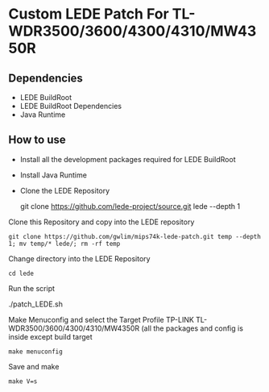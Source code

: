 Custom LEDE Patch For TL-WDR3500/3600/4300/4310/MW4350R
======================================================

Dependencies
------------

* LEDE BuildRoot
* LEDE BuildRoot Dependencies
* Java Runtime

How to use
----------

* Install all the development packages required for LEDE BuildRoot
* Install Java Runtime
* Clone the LEDE Repository

    git clone https://github.com/lede-project/source.git lede --depth 1

Clone this Repository and copy into the LEDE repository

    git clone https://github.com/gwlim/mips74k-lede-patch.git temp --depth 1; mv temp/* lede/; rm -rf temp

Change directory into the LEDE Repository

    cd lede

Run the script

./patch_LEDE.sh

Make Menuconfig and select the Target Profile TP-LINK TL-WDR3500/3600/4300/4310/MW4350R (all the packages and config is inside except build target

    make menuconfig

Save and make

    make V=s
